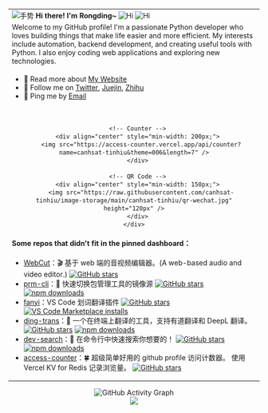 
<div align="center">
  <table>
    <!-- Header -->
    <tr>
      <td colspan="3" align="left">
        <img src="https://media.giphy.com/media/hvRJCLFzcasrR4ia7z/giphy.gif" width="30" alt="手势" />
        <b> Hi there! I'm Rongding~ </b>
        <img src="https://emojis.slackmojis.com/emojis/images/1588866973/8934/hellokittydance.gif?1588866973" alt="Hi" width="30" />
        <img
          src="https://readme-typing-svg.herokuapp.com?font=DynaPuff&size=20&pause=1000&color=9999FF&center=true&vCenter=true&width=500&height=22&lines=A+passionate+web+developer+based+in+Beijing.++%F0%9F%91%8B"
          alt="Hi"
          width="400"
        />
      </td>
    </tr>
    <!-- Welcome Message -->
    <tr>
      <td colspan="3" align="left">
        Welcome to my GitHub profile! I'm a passionate Python developer who loves building things that make life easier and more efficient. My interests include automation, backend development, and creating useful tools with Python. I also enjoy coding web applications and exploring new technologies.
      </td>
    </tr>
    <!-- 访问量 -->


<tr>
  <td colspan="3">
    <div align="center" style="display: flex; flex-wrap: wrap; gap: 20px; justify-content: space-around;">
      <!-- Info Links -->
      <div align="left" style="flex: 1; min-width: 250px;">
        <ul>
          <li>👀 Read more about <a target="_blank" href="https://www.whatismy2fa.com/">My Website</a></li>
          <li>
            🌸 Follow me on
            <a target="_blank" href="https://twitter.com/canhsat-tinhiu">Twitter</a>, 
            <a target="_blank" href="https://juejin.cn/user/2858385963749223">Juejin</a>,
            <a target="_blank" href="https://www.zhihu.com/people/rongding">Zhihu</a>
          </li>
          <li>💬 Ping me by <a target="_blank" href="mailto:nguyen00ky@gmail.com">Email</a></li>
        </ul>
      </div>
      
      <!-- Counter -->
      <div align="center" style="min-width: 200px;">
        <img src="https://access-counter.vercel.app/api/counter?name=canhsat-tinhiu&theme=006&length=7" />
      </div>
      
      <!-- QR Code -->
      <div align="center" style="min-width: 150px;">
        <img src="https://raw.githubusercontent.com/canhsat-tinhiu/image-storage/main/canhsat-tinhiu/qr-wechat.jpg" height="120px" />
      </div>
    </div>
  </td>
</tr>
    <!-- repo -->
    <tr>
      <td colspan="3" align="left"><b>Some repos that didn't fit in the pinned dashboard：</b></td>
    </tr>
    <tr>
      <td colspan="3" align="left">
        <ul>
          <li>
            <a target="_blank" href="https://github.com/canhsat-tinhiu/webcut">WebCut</a>：🎬 基于 web 端的音视频编辑器。(A web-based audio and video editor.)
            <a target="_blank" href="https://github.com/canhsat-tinhiu/webcut"><img src="https://img.shields.io/github/stars/canhsat-tinhiu/webcut" alt="GitHub stars" /></a>
          </li>
          <li>
            <a target="_blank" href="https://github.com/canhsat-tinhiu/prm-cli">prm-cli</a>：🦄 快速切换包管理工具的镜像源
            <a target="_blank" href="https://github.com/canhsat-tinhiu/prm-cli"><img src="https://img.shields.io/github/stars/canhsat-tinhiu/prm-cli" alt="GitHub stars" /></a>
            <a target="_blank" href="https://www.npmjs.com/package/prm-cli"
              ><img src="https://img.shields.io/npm/dt/prm-cli?style=flat&label=downloads&color=cb3837&labelColor=cb0000&logo=npm" alt="npm downloads"
            /></a>
          </li>
          <li>
            <a target="_blank" href="https://github.com/canhsat-tinhiu/fanyi">fanyi</a>：VS Code 划词翻译插件
            <a target="_blank" href="https://github.com/canhsat-tinhiu/fanyi"><img src="https://img.shields.io/github/stars/canhsat-tinhiu/fanyi" alt="GitHub stars" /></a>
            <a target="_blank" href="https://marketplace.visualstudio.com/items?itemName=canhsat-tinhiu.fanyi"
              ><img src="https://badgen.net/vs-marketplace/i/canhsat-tinhiu.fanyi" alt="VS Code Marketplace installs"
            /></a>
          </li>
          <li>
            <a target="_blank" href="https://github.com/canhsat-tinhiu/ding-trans">ding-trans</a>：🌈 一个在终端上翻译的工具，支持有道翻译和 DeepL 翻译。
            <a target="_blank" href="https://github.com/canhsat-tinhiu/ding-trans"><img src="https://img.shields.io/github/stars/canhsat-tinhiu/ding-trans" alt="GitHub stars" /></a>
            <a target="_blank" href="https://www.npmjs.com/package/ding-trans"
              ><img src="https://img.shields.io/npm/dt/ding-trans?style=flat&label=downloads&color=cb3837&labelColor=cb0000&logo=npm" alt="npm downloads"
            /></a>
          </li>
          <li>
            <a target="_blank" href="https://github.com/canhsat-tinhiu/dev-search">dev-search</a>：🌸 在命令行中快速搜索你想要的！
            <a target="_blank" href="https://github.com/canhsat-tinhiu/dev-search"><img src="https://img.shields.io/github/stars/canhsat-tinhiu/dev-search" alt="GitHub stars" /></a>
            <a target="_blank" href="https://www.npmjs.com/package/dev-search"
              ><img src="https://img.shields.io/npm/dt/dev-search?style=flat&label=downloads&color=cb3837&labelColor=cb0000&logo=npm" alt="npm downloads"
            /></a>
          </li>
          <li>
            <a target="_blank" href="https://github.com/canhsat-tinhiu/access-counter">access-counter</a>：🍀 超级简单好用的 github profile 访问计数器。 使用 Vercel KV for Redis 记录浏览量。
            <a target="_blank" href="https://github.com/canhsat-tinhiu/access-counter"><img src="https://img.shields.io/github/stars/canhsat-tinhiu/access-counter" alt="GitHub stars" /></a>
          </li>
        </ul>
      </td>
    </tr>
  </table>
  <picture>
    <source media="(prefers-color-scheme: dark)"
      srcset="https://github-readme-activity-graph.vercel.app/graph?username=canhsat-tinhiu&theme=github&height=250" />
    <source media="(prefers-color-scheme: light)"
      srcset="https://github-readme-activity-graph.vercel.app/graph?username=canhsat-tinhiu&bg_color=F6F8FA&color=708090&line=24292e&point=24292e&area=true&hide_border=true&height=250" />
    <img src="https://github-readme-activity-graph.vercel.app/graph?username=canhsat-tinhiu&bg_color=F6F8FA&color=708090&line=24292e&point=24292e&area=true&hide_border=true&height=250" alt="GitHub Activity Graph" />
  </picture>
</div>
<div align="center">
  <img src="https://access-counter.vercel.app/api/counter?name=canhsat-tinhiu&theme=006&length=7" />
</div>
